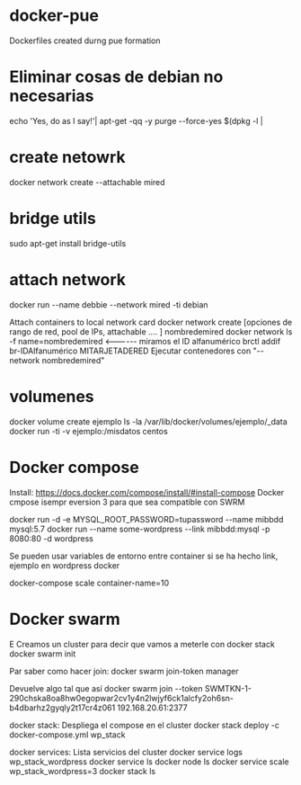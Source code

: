 # docker-pue
Dockerfiles created durng pue formation


# Eliminar cosas de debian no necesarias
echo 'Yes, do as I say!'| apt-get -qq -y purge --force-yes $(dpkg -l | 

# create netowrk 
docker network create --attachable mired

# bridge utils
sudo apt-get install bridge-utils

# attach network
docker run --name debbie --network mired -ti debian

Attach containers to local network card
docker network create [opciones de rango de red, pool de IPs, attachable .... ] nombredemired
docker network ls -f name=nombredemired  <------ miramos el ID alfanumérico
brctl addif br-IDAlfanumérico MITARJETADERED
Ejecutar contenedores con "--network nombredemired"

# volumenes
docker volume create ejemplo
ls -la /var/lib/docker/volumes/ejemplo/_data
docker run -ti -v ejemplo:/misdatos centos

# Docker compose

Install: https://docs.docker.com/compose/install/#install-compose
Docker cmpose isempr eversion 3 para que sea compatible con SWRM

docker run -d -e MYSQL_ROOT_PASSWORD=tupassword --name mibbdd mysql:5.7
docker run --name some-wordpress --link mibbdd:mysql -p 8080:80 -d wordpress

Se pueden usar variables de entorno entre container si se ha hecho link, ejemplo en wordpress docker

docker-compose scale container-name=10


# Docker swarm 

E
Creamos un cluster para decir que vamos a meterle con docker stack
docker swarm init

Par saber como hacer join:
docker swarm join-token manager

Devuelve algo tal que así
docker swarm join --token SWMTKN-1-290chska8oa8hw0egopwar2cv1y4n2lwjyf6ck1alcfy2oh6sn-b4dbarhz2gyqly2t17cr4z061 192.168.20.61:2377

docker stack: Despliega el compose en el cluster
  docker stack deploy -c docker-compose.yml wp_stack

docker services: Lista servicios del cluster
  docker service logs wp_stack_wordpress
  docker service ls
  docker node ls
  docker service scale wp_stack_wordpress=3
  docker stack ls
  




